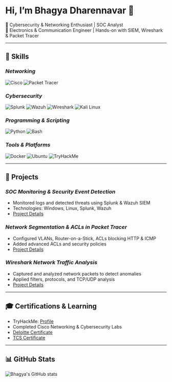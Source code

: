 # Hi, I’m Bhagya Dharennavar 👋
🔹 Cybersecurity & Networking Enthusiast | SOC Analyst  
🔹 Electronics & Communication Engineer | Hands-on with SIEM, Wireshark & Packet Tracer  

---

## 🔧 Skills

### *Networking*
![Cisco](https://img.shields.io/badge/Cisco-05122A?style=for-the-badge&logo=cisco&logoColor=white)
![Packet Tracer](https://img.shields.io/badge/Packet%20Tracer-E23A18?style=for-the-badge&logo=packet-tracer&logoColor=white)

### *Cybersecurity*
![Splunk](https://img.shields.io/badge/Splunk-000000?style=for-the-badge&logo=splunk&logoColor=white)
![Wazuh](https://img.shields.io/badge/Wazuh-FF5C00?style=for-the-badge&logo=wazuh&logoColor=white)
![Wireshark](https://img.shields.io/badge/Wireshark-000000?style=for-the-badge&logo=wireshark&logoColor=white)
![Kali Linux](https://img.shields.io/badge/Kali%20Linux-557C94?style=for-the-badge&logo=kali-linux&logoColor=white)

### *Programming & Scripting*
![Python](https://img.shields.io/badge/Python-3776AB?style=for-the-badge&logo=python&logoColor=white)
![Bash](https://img.shields.io/badge/Bash-4EAA25?style=for-the-badge&logo=gnu-bash&logoColor=white)

### *Tools & Platforms*
![Docker](https://img.shields.io/badge/Docker-2496ED?style=for-the-badge&logo=docker&logoColor=white)
![Ubuntu](https://img.shields.io/badge/Ubuntu-E95420?style=for-the-badge&logo=ubuntu&logoColor=white)
![TryHackMe](https://img.shields.io/badge/TryHackMe-FF6F61?style=for-the-badge&logo=tryhackme&logoColor=white)

---

## 🚀 Projects
### *SOC Monitoring & Security Event Detection*
- Monitored logs and detected threats using Splunk & Wazuh SIEM  
- Technologies: Windows, Linux, Splunk, Wazuh  
- [Project Details](#)

### *Network Segmentation & ACLs in Packet Tracer*
- Configured VLANs, Router-on-a-Stick, ACLs blocking HTTP & ICMP  
- Added advanced ACLs and security policies  
- [Project Details](#)

### *Wireshark Network Traffic Analysis*
- Captured and analyzed network packets to detect anomalies  
- Applied filters, protocols, and TCP/UDP analysis  
- [Project Details](#)

---

## 🎓 Certifications & Learning
- TryHackMe: [Profile](https://tryhackme.com/p/BhagyaD)  
- Completed Cisco Networking & Cybersecurity Labs  
- [Deloitte Certificate](https://drive.google.com/file/d/1v7Ep-z2_G4NrzgcD4HMRhneC6g-wBJwm/view?usp=drivesdk)  
- [TCS Certificate](https://drive.google.com/file/d/1v6jrXkxWGiSpacBrQc3POhgQuVzZ9wbU/view?usp=drivesdk)

---

## 📊 GitHub Stats
![Bhagya's GitHub stats](https://github-readme-stats.vercel.app/api?username=BhagyaDharennavar&show_icons=true&theme=radical)
